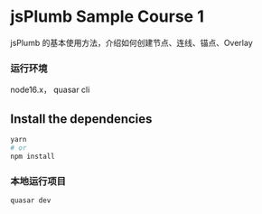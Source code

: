 # jsPlumb Sample Course 1

jsPlumb 的基本使用方法，介绍如何创建节点、连线、锚点、Overlay

### 运行环境

node16.x， quasar cli

## Install the dependencies

```bash
yarn
# or
npm install
```

### 本地运行项目

```bash
quasar dev
```
